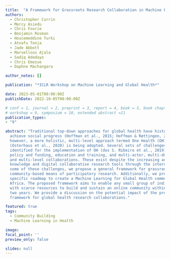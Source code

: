 ```yaml
---
title:  "A Framework for Grassroots Research Collaboration in Machine Learning and Global Health"
authors:
  - Christopher Currin
  - Mercy Asiedu
  - Chris Fourie
  - Benjamin Rosman
  - Houcemeddine Turki
  - Atnafu Tonja
  - Jade Abbott
  - Marvellous Ajala
  - Sadiq Adedayo
  - Chris Emezue
  - Daphne Machangara

author_notes: []

publication: "*ICLR Workshop on Machine Learning and Global Health*"

date: 2023-05-01T00:00:00Z
publishDate: 2022-10-05T00:00:00Z

# conf = 1, journal = 2, preprint = 3, report = 4, book = 5, book chapter = 6, thesis = 7, patent = 9
# workshop = 9, symposium = 10, extended abstract =11
publication_types:
- "9"

abstract: "Traditional top-down approaches for global health have historically failed to
  achieve social progress (Hoffman et al., 2015; Hoffman & Røttingen, 2015). Recently,
  however, a more holistic, multi-level approach termed One Health (OH)
  (Osterhaus et al., 2020) is being adopted. Several sets of challenges have been
  identified for the implementation of OH (dos S. Ribeiro et al., 2019), including
  policy and funding, education and training, and multi-actor, multi-domain,
  and multi-level collaborations. These exist despite the increasing accessibility to
  knowledge and digital collaborative research tools through the internet. To address
  some of these challenges, we propose a general framework for grassroots
  community-based means of participatory research. Additionally, we present a
  specific roadmap to create a Machine Learning for Global Health community in
  Africa. The proposed framework aims to enable any small group of individuals
  with scarce resources to build and sustain an online community within approximately
  two years. We provide a discussion on the potential impact of the proposed
  framework for global health research collaborations."

featured: true
tags:
  - Community Building
  - Machine Learning in Health

image:
focal_point: ''
preview_only: false

slides: null
---
```

